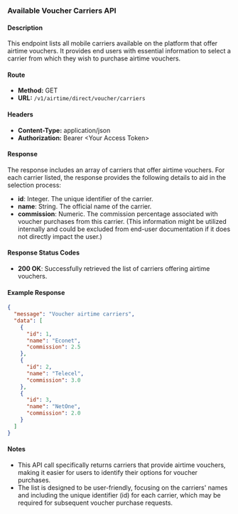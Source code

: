 ### Available Voucher Carriers API

#### Description
This endpoint lists all mobile carriers available on the platform that offer airtime vouchers. It provides end users with essential information to select a carrier from which they wish to purchase airtime vouchers.

#### Route
- **Method:** GET
- **URL:** `/v1/airtime/direct/voucher/carriers`

#### Headers
- **Content-Type:** application/json
- **Authorization:** Bearer \<Your Access Token\>

#### Response
The response includes an array of carriers that offer airtime vouchers. For each carrier listed, the response provides the following details to aid in the selection process:
- **id**: Integer. The unique identifier of the carrier.
- **name**: String. The official name of the carrier.
- **commission**: Numeric. The commission percentage associated with voucher purchases from this carrier. (This information might be utilized internally and could be excluded from end-user documentation if it does not directly impact the user.)

#### Response Status Codes
- **200 OK**: Successfully retrieved the list of carriers offering airtime vouchers.

#### Example Response
```json
{
  "message": "Voucher airtime carriers",
  "data": [
    {
      "id": 1,
      "name": "Econet",
      "commission": 2.5
    },
    {
      "id": 2,
      "name": "Telecel",
      "commission": 3.0
    },
    {
      "id": 3,
      "name": "NetOne",
      "commission": 2.0
    }
  ]
}
```

#### Notes
- This API call specifically returns carriers that provide airtime vouchers, making it easier for users to identify their options for voucher purchases.
- The list is designed to be user-friendly, focusing on the carriers' names and including the unique identifier (id) for each carrier, which may be required for subsequent voucher purchase requests.